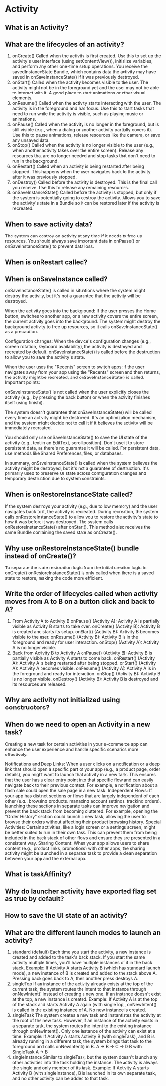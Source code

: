 # Activity

## What is an Activity?

## What are the lifecycles of an activity?

1. onCreate()
   Called when the activity is first created.
   Use this to set up the activity's user interface (using setContentView()), initialize variables, and perform any other one-time setup operations.
   You receive the savedInstanceState Bundle, which contains data the activity may have saved in onSaveInstanceState() if it was previously destroyed.
2. onStart()
   Called when the activity becomes visible to the user.
   The activity might not be in the foreground yet and the user may not be able to interact with it.
   A good place to start animations or other visual elements.
3. onResume()
   Called when the activity starts interacting with the user.
   The activity is in the foreground and has focus.
   Use this to start tasks that need to run while the activity is visible, such as playing music or animations.
4. onPause()
   Called when the activity is no longer in the foreground, but is still visible (e.g., when a dialog or another activity partially covers it).
   Use this to pause animations, release resources like the camera, or save any unsaved data.
5. onStop()
   Called when the activity is no longer visible to the user (e.g., when another activity takes over the entire screen).
   Release any resources that are no longer needed and stop tasks that don't need to run in the background.
6. onRestart()
   Called when an activity is being restarted after being stopped.
   This happens when the user navigates back to the activity after it was previously stopped.
7. onDestroy()
   Called before the activity is destroyed.
   This is the final call you receive.
   Use this to release any remaining resources.
8. onSaveInstanceState()
   Called before the activity is stopped, but only if the system is potentially going to destroy the activity.
   Allows you to save the activity's state in a Bundle so it can be restored later if the activity is recreated.

## When to save activity data?
The system can destroy an activity at any time if it needs to free up resources. 
You should always save important data in onPause() or onSaveInstanceState() to prevent data loss.

## When is onRestart called?

## When is onSaveInstance called?
onSaveInstanceState() is called in situations where the system might destroy the activity, but it's not a guarantee 
that the activity will be destroyed.

When the activity goes into the background: 
If the user presses the Home button, switches to another app, or a new activity covers the entire screen, the 
current activity goes into the background. The system might destroy the background activity to free up resources, 
so it calls onSaveInstanceState() as a precaution.

Configuration changes: 
When the device's configuration changes (e.g., screen rotation, keyboard availability), the activity is destroyed and 
recreated by default. onSaveInstanceState() is called before the destruction to allow you to save the activity's state.

When the user uses the "Recents" screen to switch apps: 
If the user navigates away from your app using the "Recents" screen and then returns, the activity might be recreated, 
and onSaveInstanceState() is called. Important points:

onSaveInstanceState() is not called when the user explicitly closes the activity (e.g., by pressing the back button) 
or when the activity finishes itself using finish().

The system doesn't guarantee that onSaveInstanceState() will be called every time an activity might be destroyed. 
It's an optimization mechanism, and the system might decide not to call it if it believes the activity will be 
immediately recreated.

You should only use onSaveInstanceState() to save the UI state of the activity (e.g., text in an EditText, 
scroll position). Don't use it to store persistent data, as there's no guarantee it will be called. 
For persistent data, use methods like Shared Preferences, files, or databases. 

In summary, onSaveInstanceState() is called when the system believes the activity might be destroyed, 
but it's not a guarantee of destruction. It's primarily used to preserve UI state across configuration changes 
and temporary destruction due to system constraints.

## When is onRestoreInstanceState called?
If the system destroys your activity (e.g., due to low memory) and the user navigates back to it, the activity is 
recreated. During recreation, the system calls onRestoreInstanceState() to allow you to restore the activity's 
state to how it was before it was destroyed.
The system calls onRestoreInstanceState() after onStart(). This method also receives the same Bundle containing 
the saved state as onCreate().

## Why use onRestoreInstanceState() bundle instead of onCreate()?
To separate the state restoration logic from the initial creation logic in onCreate()
onRestoreInstanceState() is only called when there is a saved state to restore, making the code more efficient.

## Write the order of lifecycles called when activity moves from A to B on a button click and back to A?

1. From Activity A to Activity B
   onPause() (Activity A): Activity A is partially visible as Activity B starts to take over.
   onCreate() (Activity B): Activity B is created and starts its setup.
   onStart() (Activity B): Activity B becomes visible to the user.
   onResume() (Activity B): Activity B is in the foreground and ready for user interaction.
   onStop() (Activity A): Activity A is no longer visible.
2. Back from Activity B to Activity A
   onPause() (Activity B): Activity B is partially visible as Activity A starts to come back.
   onRestart() (Activity A): Activity A is being restarted after being stopped.
   onStart() (Activity A): Activity A becomes visible.
   onResume() (Activity A): Activity A is in the foreground and ready for interaction.
   onStop() (Activity B): Activity B is no longer visible.
   onDestroy() (Activity B): Activity B is destroyed and its resources are released.



## Why are activity not initialized using constructors?

## When do we need to open an Activity in a new task?

Creating a new task for certain activities in your e-commerce app can enhance the user experience and handle specific scenarios more effectively.

Notifications and Deep Links:
When a user clicks on a notification or a deep link that should open a specific part of your app (e.g., a product page, order details), you might want to launch that activity in a new task. This ensures that the user has a clear entry point into that specific flow and can easily navigate back to their previous context.
For example, a notification about a flash sale could open the sale page in a new task.
Independent Flows:
If your app has distinct sections or flows that are largely independent of each other (e.g., browsing products, managing account settings, tracking orders), launching these sections in separate tasks can improve navigation and prevent the back stack from becoming cluttered.
For example, opening the "Order History" section could launch a new task, allowing the user to browse their orders without affecting their product browsing history.
Special Activities:
Certain activities, like a login screen or a settings screen, might be better suited to run in their own task. This can prevent them from being included in the back stack of other flows and ensure they are presented in a consistent way.
Sharing Content:
When your app allows users to share content (e.g., product links, promotions) with other apps, the sharing activity might be launched in a separate task to provide a clean separation between your app and the external app.

## What is taskAffinity?

## Why do launcher activity have exported flag set as true by default? 

## How to save the UI state of an activity?

## What are the different launch modes to launch an activity?

1. standard (default)
   Each time you start the activity, a new instance is created and added to the task's back stack.
   If you start the same activity multiple times, you'll have multiple instances of it in the back stack.
   Example: If Activity A starts Activity B (which has standard launch mode), a new instance of B is created and added to the stack above A. Pressing back goes back to A, then another press destroys A.
2. singleTop
   If an instance of the activity already exists at the top of the current task, the system routes the intent to that instance through onNewIntent() instead of creating a new one.
   If an instance doesn't exist at the top, a new instance is created.
   Example: If Activity A is at the top of the stack and starts Activity A again (with singleTop), onNewIntent() is called in the existing instance of A. No new instance is created.
3. singleTask
   The system creates a new task and instantiates the activity at the root of the new task. However, if an instance of the activity exists in a separate task, the system routes the intent to the existing instance through onNewIntent(). Only one instance of the activity can exist at a time.
   Example: If Activity A starts Activity B (with singleTask), and B is already running in a different task, the system brings that task to the foreground and calls onNewIntent() in B.
   A -> B -> C -> D
   B with SingleTask
   A -> B
4. singleInstance
   Similar to singleTask, but the system doesn't launch any other activities into the task holding the instance. The activity is always the single and only member of its task.
   Example: If Activity A starts Activity B (with singleInstance), B is launched in its own separate task, and no other activity can be added to that task.
